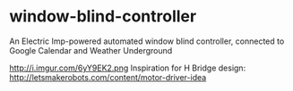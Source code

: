# window-blind-controller
An Electric Imp-powered automated window blind controller, connected to Google Calendar and Weather Underground

http://i.imgur.com/6yY9EK2.png
Inspiration for H Bridge design: http://letsmakerobots.com/content/motor-driver-idea
